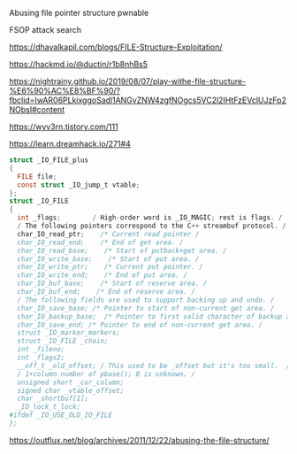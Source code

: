 Abusing file pointer structure pwnable

FSOP attack search

https://dhavalkapil.com/blogs/FILE-Structure-Exploitation/

https://hackmd.io/@ductin/r1b8nhBs5

https://nightrainy.github.io/2019/08/07/play-withe-file-structure-%E6%90%AC%E8%BF%90/?fbclid=IwAR06PLkixggoSadl1ANGvZNW4zgfNOgcs5VC2l2IHtFzEVclUJzFp2NObsI#content

https://wyv3rn.tistory.com/111

https://learn.dreamhack.io/271#4


```c
struct _IO_FILE_plus
{
  FILE file;
  const struct _IO_jump_t vtable;
};
struct _IO_FILE
{
  int _flags;        / High-order word is _IO_MAGIC; rest is flags. /
  / The following pointers correspond to the C++ streambuf protocol. /
  char_IO_read_ptr;    /* Current read pointer /
  char_IO_read_end;    /* End of get area. /
  char_IO_read_base;    /* Start of putback+get area. /
  char_IO_write_base;    /* Start of put area. /
  char_IO_write_ptr;    /* Current put pointer. /
  char_IO_write_end;    /* End of put area. /
  char_IO_buf_base;    /* Start of reserve area. /
  char_IO_buf_end;    /* End of reserve area. /
  / The following fields are used to support backing up and undo. /
  char_IO_save_base; /* Pointer to start of non-current get area. /
  char_IO_backup_base;  /* Pointer to first valid character of backup area /
  char_IO_save_end; /* Pointer to end of non-current get area. /
  struct _IO_marker_markers;
  struct _IO_FILE _chain;
  int _fileno;
  int _flags2;
  __off_t _old_offset; / This used to be _offset but it's too small.  /
  / 1+column number of pbase(); 0 is unknown. /
  unsigned short _cur_column;
  signed char _vtable_offset;
  char _shortbuf[1];
  _IO_lock_t_lock;
#ifdef _IO_USE_OLD_IO_FILE
};
```

https://outflux.net/blog/archives/2011/12/22/abusing-the-file-structure/
